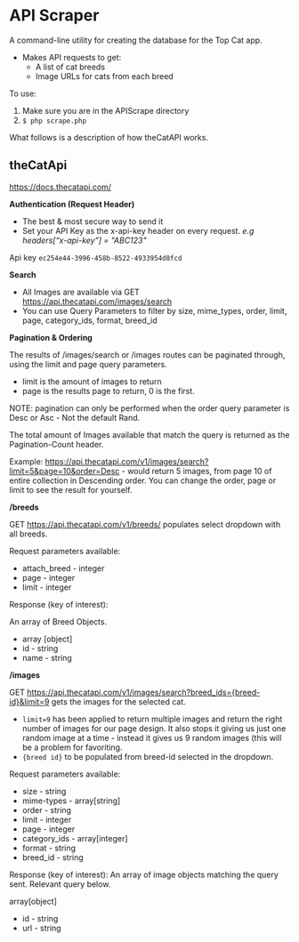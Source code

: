 # API Scraper

A command-line utility for creating the database for the Top Cat app.

* Makes API requests to get:
    * A list of cat breeds
    * Image URLs for cats from each breed

To use: 
1. Make sure you are in the APIScrape directory
2. `$ php scrape.php`

What follows is a description of how theCatAPI works.

## theCatApi

https://docs.thecatapi.com/

**Authentication (Request Header)**
* The best & most secure way to send it
* Set your API Key as the x-api-key header on every request.
*e.g headers[“x-api-key”] = "ABC123"*

Api key `ec254e44-3996-458b-8522-4933954d8fcd`

**Search**
* All Images are available via GET https://api.thecatapi.com/images/search
* You can use Query Parameters to filter by size, mime_types, order, limit, page, category_ids, format, breed_id

**Pagination & Ordering**

The results of /images/search or /images routes can be paginated through, using the limit and page query parameters.
* limit is the amount of images to return
* page is the results page to return, 0 is the first.

NOTE: pagination can only be performed when the order query parameter is Desc or Asc - Not the default Rand.

The total amount of Images available that match the query is returned as the Pagination-Count header.

Example:
https://api.thecatapi.com/v1/images/search?limit=5&page=10&order=Desc - would return 5 images, from page 10 of entire collection in Descending order.
You can change the order, page or limit to see the result for yourself.


**/breeds**

GET
https://api.thecatapi.com/v1/breeds/ populates select dropdown with all breeds.

Request parameters available:
* attach_breed - integer
* page - integer
* limit - integer

Response (key of interest):

An array of Breed Objects.
* array [object]
* id - string
* name - string

**/images**

GET
https://api.thecatapi.com/v1/images/search?breed_ids={breed-id}&limit=9 gets the images for the selected cat.
* `limit=9` has been applied to return multiple images and return the right number of images for our page design. It also stops it giving us just one random image at a time - instead it gives us 9 random images (this will be a problem for favoriting. 
* `{breed id}` to be populated from breed-id selected in the dropdown.

Request parameters available:
* size - string
* mime-types - array[string]
* order - string
* limit - integer
* page - integer
* category_ids - array[integer]
* format - string
* breed_id - string

Response (key of interest):
An array of image objects matching the query sent. Relevant query below.

array[object]
* id - string
* url - string